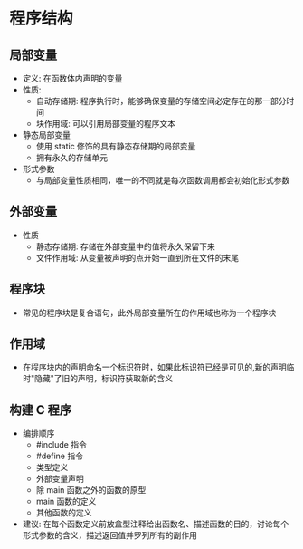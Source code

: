 # 程序结构

## 局部变量

- 定义: 在函数体内声明的变量
- 性质:
  - 自动存储期: 程序执行时，能够确保变量的存储空间必定存在的那一部分时间
  - 块作用域: 可以引用局部变量的程序文本
- 静态局部变量
  - 使用 static 修饰的具有静态存储期的局部变量
  - 拥有永久的存储单元
- 形式参数
  - 与局部变量性质相同，唯一的不同就是每次函数调用都会初始化形式参数

## 外部变量

- 性质
  - 静态存储期: 存储在外部变量中的值将永久保留下来
  - 文件作用域: 从变量被声明的点开始一直到所在文件的末尾

## 程序块

- 常见的程序块是复合语句，此外局部变量所在的作用域也称为一个程序块

## 作用域

- 在程序块内的声明命名一个标识符时，如果此标识符已经是可见的,新的声明临时"隐藏"了旧的声明，标识符获取新的含义

## 构建 C 程序
- 编排顺序
  - #include 指令
  - #define 指令
  - 类型定义
  - 外部变量声明
  - 除 main 函数之外的函数的原型
  - main 函数的定义
  - 其他函数的定义
- 建议: 在每个函数定义前放盒型注释给出函数名、描述函数的目的，讨论每个形式参数的含义，描述返回值并罗列所有的副作用
